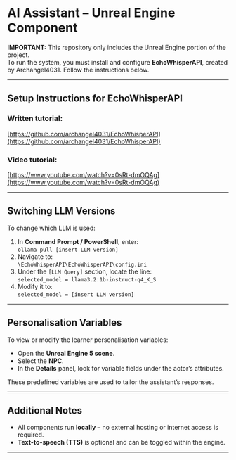 # AI Assistant – Unreal Engine Component

**IMPORTANT:** This repository only includes the Unreal Engine portion of the project.  
To run the system, you must install and configure **EchoWhisperAPI**, created by Archangel4031. Follow the instructions below.

---

## Setup Instructions for EchoWhisperAPI

### Written tutorial:
[https://github.com/archangel4031/EchoWhisperAPI](https://github.com/archangel4031/EchoWhisperAPI)

### Video tutorial:
[https://www.youtube.com/watch?v=0sRt-dmOQAg](https://www.youtube.com/watch?v=0sRt-dmOQAg)

---

## Switching LLM Versions

To change which LLM is used:

1. In **Command Prompt / PowerShell**, enter:  
   `ollama pull [insert LLM version]`
2. Navigate to:  
   `\EchoWhisperAPI\EchoWhisperAPI\config.ini`
3. Under the `[LLM Query]` section, locate the line:  
   `selected_model = llama3.2:1b-instruct-q4_K_S`
4. Modify it to:  
   `selected_model = [insert LLM version]`

---

## Personalisation Variables

To view or modify the learner personalisation variables:

- Open the **Unreal Engine 5 scene**.
- Select the **NPC**.
- In the **Details** panel, look for variable fields under the actor’s attributes.

These predefined variables are used to tailor the assistant’s responses.

---

## Additional Notes

- All components run **locally** – no external hosting or internet access is required.
- **Text-to-speech (TTS)** is optional and can be toggled within the engine.

---

